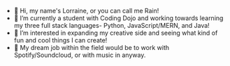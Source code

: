 - 👋 Hi, my name's Lorraine, or you can call me Rain!
- 🌱 I’m currently a student with Coding Dojo and working towards learning my three full stack languages- Python, JavaScript/MERN, and Java!
- 👀 I’m interested in expanding my creative side and seeing what kind of fun and cool things I can create!
- 💭 My dream job within the field would be to work with Spotify/Soundcloud, or with music in anyway.

<!---
rubyrain44/rubyrain44 is a ✨ special ✨ repository because its `README.md` (this file) appears on your GitHub profile.
You can click the Preview link to take a look at your changes.
--->
